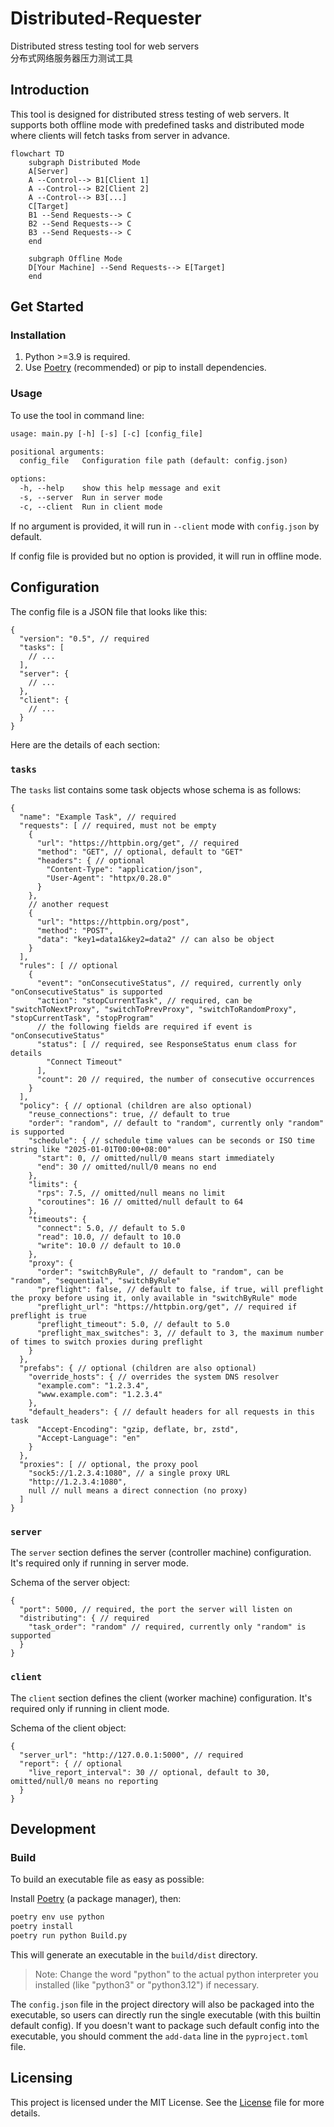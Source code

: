 Distributed-Requester
==========
Distributed stress testing tool for web servers  
分布式网络服务器压力测试工具

## Introduction

This tool is designed for distributed stress testing of web servers. It supports both offline mode with predefined tasks and distributed mode where clients will fetch tasks from server in advance.

```mermaid
flowchart TD
    subgraph Distributed Mode
    A[Server]
    A --Control--> B1[Client 1]
    A --Control--> B2[Client 2]
    A --Control--> B3[...]
    C[Target]
    B1 --Send Requests--> C
    B2 --Send Requests--> C
    B3 --Send Requests--> C
    end

    subgraph Offline Mode
    D[Your Machine] --Send Requests--> E[Target]
    end
```

## Get Started

### Installation

1. Python >=3.9 is required.
2. Use [Poetry](https://python-poetry.org) (recommended) or pip to install dependencies.

### Usage

To use the tool in command line:

```txt
usage: main.py [-h] [-s] [-c] [config_file]

positional arguments:
  config_file   Configuration file path (default: config.json)

options:
  -h, --help    show this help message and exit
  -s, --server  Run in server mode
  -c, --client  Run in client mode
```

If no argument is provided, it will run in `--client` mode with `config.json` by default.

If config file is provided but no option is provided, it will run in offline mode.

## Configuration

The config file is a JSON file that looks like this:

```jsonc
{
  "version": "0.5", // required
  "tasks": [
    // ...
  ],
  "server": {
    // ...
  },
  "client": {
    // ...
  }
}
```

Here are the details of each section:

### `tasks`

The `tasks` list contains some task objects whose schema is as follows:

```jsonc
{
  "name": "Example Task", // required
  "requests": [ // required, must not be empty
    {
      "url": "https://httpbin.org/get", // required
      "method": "GET", // optional, default to "GET"
      "headers": { // optional
        "Content-Type": "application/json",
        "User-Agent": "httpx/0.28.0"
      }
    },
    // another request
    {
      "url": "https://httpbin.org/post",
      "method": "POST",
      "data": "key1=data1&key2=data2" // can also be object
    }
  ],
  "rules": [ // optional
    {
      "event": "onConsecutiveStatus", // required, currently only "onConsecutiveStatus" is supported
      "action": "stopCurrentTask", // required, can be "switchToNextProxy", "switchToPrevProxy", "switchToRandomProxy", "stopCurrentTask", "stopProgram"
      // the following fields are required if event is "onConsecutiveStatus"
      "status": [ // required, see ResponseStatus enum class for details
        "Connect Timeout"
      ], 
      "count": 20 // required, the number of consecutive occurrences
    }
  ],
  "policy": { // optional (children are also optional)
    "reuse_connections": true, // default to true
    "order": "random", // default to "random", currently only "random" is supported
    "schedule": { // schedule time values can be seconds or ISO time string like "2025-01-01T00:00+08:00"
      "start": 0, // omitted/null/0 means start immediately
      "end": 30 // omitted/null/0 means no end
    },
    "limits": {
      "rps": 7.5, // omitted/null means no limit
      "coroutines": 16 // omitted/null default to 64
    },
    "timeouts": {
      "connect": 5.0, // default to 5.0
      "read": 10.0, // default to 10.0
      "write": 10.0 // default to 10.0
    },
    "proxy": {
      "order": "switchByRule", // default to "random", can be "random", "sequential", "switchByRule"
      "preflight": false, // default to false, if true, will preflight the proxy before using it, only available in "switchByRule" mode
      "preflight_url": "https://httpbin.org/get", // required if preflight is true
      "preflight_timeout": 5.0, // default to 5.0
      "preflight_max_switches": 3, // default to 3, the maximum number of times to switch proxies during preflight
    }
  },
  "prefabs": { // optional (children are also optional)
    "override_hosts": { // overrides the system DNS resolver
      "example.com": "1.2.3.4",
      "www.example.com": "1.2.3.4"
    },
    "default_headers": { // default headers for all requests in this task
      "Accept-Encoding": "gzip, deflate, br, zstd",
      "Accept-Language": "en"
    }
  },
  "proxies": [ // optional, the proxy pool
    "sock5://1.2.3.4:1080", // a single proxy URL
    "http://1.2.3.4:1080",
    null // null means a direct connection (no proxy)
  ]
}
```

### `server`

The `server` section defines the server (controller machine) configuration. It's required only if running in server mode.

Schema of the server object:

```jsonc
{
  "port": 5000, // required, the port the server will listen on
  "distributing": { // required
    "task_order": "random" // required, currently only "random" is supported
  }
}
```

### `client`

The `client` section defines the client (worker machine) configuration. It's required only if running in client mode.

Schema of the client object:

```jsonc
{
  "server_url": "http://127.0.0.1:5000", // required
  "report": { // optional
    "live_report_interval": 30 // optional, default to 30, omitted/null/0 means no reporting
  }
}
```

## Development

### Build

To build an executable file as easy as possible:

Install [Poetry](https://python-poetry.org) (a package manager), then:

```bash
poetry env use python
poetry install
poetry run python Build.py
```

This will generate an executable in the `build/dist` directory.

> Note: Change the word "python" to the actual python interpreter you installed (like "python3" or "python3.12") if necessary.

The `config.json` file in the project directory will also be packaged into the executable, so users can directly run the single executable (with this builtin default config).
If you doesn't want to package such default config into the executable, you should comment the `add-data` line in the `pyproject.toml` file.

## Licensing

This project is licensed under the MIT License. See the [License](https://github.com/isHarryh/Distributed-Requester/blob/main/LICENSE) file for more details.
